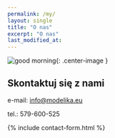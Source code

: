 ```yaml
---
permalink: /my/
layout: single
title: "O nas"
excerpt: "O nas"
last_modified_at:
---
```


![good morning]({{"/assets/images/about.svg"|relative_url}}){: .center-image }

## Skontaktuj się z nami

e-mail: info@modelika.eu

tel.: 579-600-525

{% include contact-form.html %}


